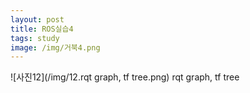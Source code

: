 ```yaml
---
layout: post
title: ROS실습4
tags: study
image: /img/거북4.png
---
```


![사진12](/img/12.rqt graph, tf tree.png)
 rqt graph, tf tree
